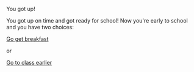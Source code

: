 You got up!

You got up on time and got ready for school!
Now you're early to school and you have two choices:

[Go get breakfast](../bad-day/detention.md)

or

[Go to class earlier](early2class.md)